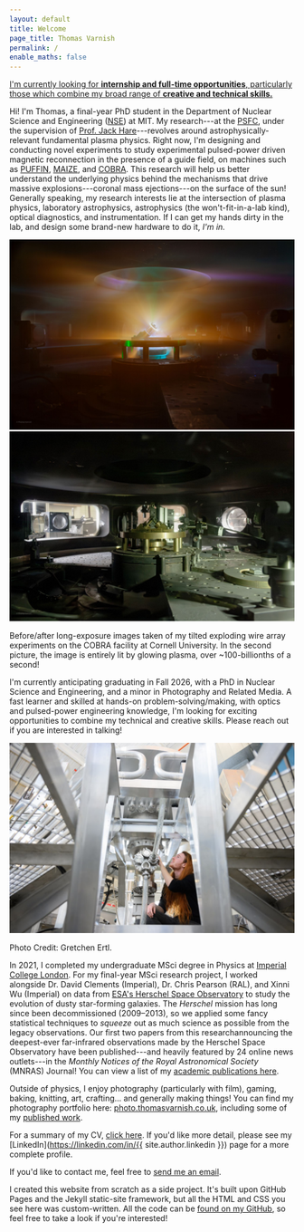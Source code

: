 ```yaml
---
layout: default
title: Welcome
page_title: Thomas Varnish
permalink: /
enable_maths: false
---
```


<div class="home-banner">
    <a href="mailto:tvarnish@mit.edu?subject=Job Opportunity&body=Hi Thomas,<br><br>I'm <insert name here> and let me tell you about this amazing job opportunity I think you'd be perfect for! :)">
    <div class="home-banner-container">
        <p> I'm currently looking for <b>internship and full-time opportunities</b>, particularly those which combine my broad range of <b>creative and technical skills.</b> </p>
    </div>
    </a>
</div>

Hi! I'm Thomas, a final-year PhD student in the Department of Nuclear Science and Engineering ([NSE](http://web.mit.edu/nse/)) at MIT.
My research---at the [PSFC](https://www.psfc.mit.edu/), under the supervision of [Prof. Jack Hare](https://www.jackdhare.net/)---revolves around astrophysically-relevant fundamental plasma physics.
Right now, I'm designing and conducting novel experiments to study experimental pulsed-power driven magnetic reconnection in the presence of a guide field, on machines such as [PUFFIN](https://puffin.ece.cornell.edu/), [MAIZE](https://plasmabay.engin.umich.edu/research/michigan-accelerator-for-inductive-z-pinch-experiments-maize/), and [COBRA](https://www.lps.cornell.edu/).
This research will help us better understand the underlying physics behind the mechanisms that drive massive explosions---coronal mass ejections---on the surface of the sun!
Generally speaking, my research interests lie at the intersection of plasma physics, laboratory astrophysics, astrophysics (the won't-fit-in-a-lab kind), optical diagnostics, and instrumentation.
If I can get my hands dirty in the lab, and design some brand-new hardware to do it, <i>I'm in.</i>

<!-- <div class="post-image">
    <img src="assets/maize.jpg" alt="Brightly-coloured plasma is shown glowing outwards from two small tilted cylindrical arrays of thin carbon wires."/>
    <p> A long-exposure image taken of my tilted exploding wire array experiments on the MAIZE facility at the University of Michigan. </p>
</div> -->

<div class="post-image fade-between">
    <div class="fade-container">        
        <img id="fade-bottom" src="assets/cobra_shot.jpg">
        <img id="fade-top" src="assets/cobra_preshot.jpg">
    </div>
    <p> Before/after long-exposure images taken of my tilted exploding wire array experiments on the COBRA facility at Cornell University. In the second picture, the image is entirely lit by glowing plasma, over ~100-billionths of a second! </p>
</div>

I'm currently anticipating graduating in Fall 2026, with a PhD in Nuclear Science and Engineering, and a minor in Photography and Related Media.
A fast learner and skilled at hands-on problem-solving/making, with optics and pulsed-power engineering knowledge, I'm looking for exciting opportunities to combine my technical and creative skills. 
Please reach out if you are interested in talking!

<div class="post-image">
    <img src="assets/thomas_puffin.jpg"/>
    <p> Photo Credit: Gretchen Ertl. </p>
</div>

In 2021, I completed my undergraduate MSci degree in Physics at [Imperial College London](https://imperial.ac.uk/).
For my final-year MSci research project, I worked alongside Dr. David Clements (Imperial), Dr. Chris Pearson (RAL), and Xinni Wu (Imperial) on data from [ESA's Herschel Space Observatory](https://www.cosmos.esa.int/web/herschel/home) to study the evolution of dusty star-forming galaxies.
The *Herschel* mission has long since been decommissioned (2009&ndash;2013), so we applied some fancy statistical techniques to *squeeze* out as much science as possible from the legacy observations.
Our first two papers from this researchannouncing the deepest-ever far-infrared observations made by the Herschel Space Observatory have been published---and heavily featured by 24 online news outlets---in the *Monthly Notices of the Royal Astronomical Society* (MNRAS) Journal!
You can view a list of my [academic publications here](/publications).

Outside of physics, I enjoy photography (particularly with film), gaming, baking, knitting, art, crafting... and generally making things! 
You can find my photography portfolio here: [photo.thomasvarnish.co.uk](https://photo.thomasvarnish.co.uk/), including some of my [published work](https://www.pride.com/rhode-island-pride-2025).

For a summary of my CV, [click here](/cv). 
If you'd like more detail, please see my [LinkedIn](https://linkedin.com/in/{{ site.author.linkedin }}) page for a more complete profile.

If you'd like to contact me, feel free to [send me an email](mailto:tvarnish@mit.edu).

<div class="endnote">
I created this website from scratch as a side project. It's built upon GitHub Pages and the Jekyll static-site framework, but all the HTML and CSS you see here was custom-written. All the code can be <a href="https://github.com/{{ site.author.github }}/{{ site.author.github }}.github.io">found on my GitHub</a>, so feel free to take a look if you're interested!
</div>
